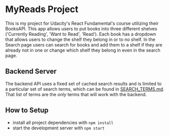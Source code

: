 # MyReads Project

This is my project for Udacity's React Fundamental's course utilizing their BooksAPI. This app allows users to put books into three different shelves ('Currently Reading', 'Want to Read', 'Read'). Each book has a dropdown that allows users to change the shelf they belong in or to no shelf. In the Search page users can search for books and add them to a shelf if they are already not in one or change which shelf they belong in even in the search page.

## Backend Server
The backend API uses a fixed set of cached search results and is limited to a particular set of search terms, which can be found in [SEARCH_TERMS.md](SEARCH_TERMS.md). That list of terms are the _only_ terms that will work with the backend.

## How to Setup

* install all project dependencies with `npm install`
* start the development server with `npm start`